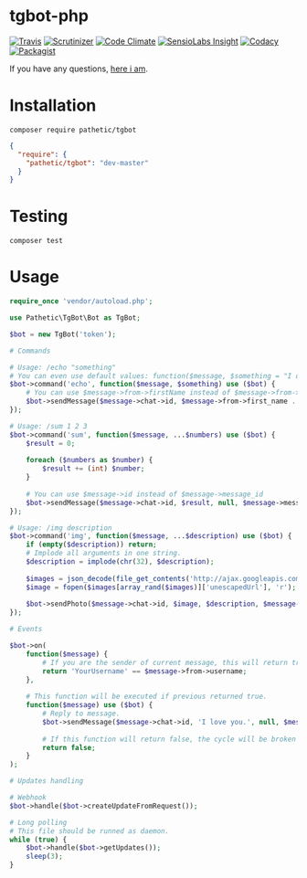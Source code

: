 # tgbot-php

[![Travis](https://img.shields.io/travis/pathetic/tgbot-php.svg?style=flat-square)](https://travis-ci.org/pathetic/tgbot-php)
[![Scrutinizer](https://img.shields.io/scrutinizer/g/pathetic/tgbot-php.svg?style=flat-square)](https://scrutinizer-ci.com/g/pathetic/tgbot-php/)
[![Code Climate](https://img.shields.io/codeclimate/github/pathetic/tgbot-php.svg?style=flat-square)](https://codeclimate.com/github/pathetic/tgbot-php)
[![SensioLabs Insight](https://img.shields.io/sensiolabs/i/02ba0ee8-9aa7-43f3-8cf0-53e43697843f.svg?style=flat-square)](https://insight.sensiolabs.com/projects/56001e85-e5c1-49df-8a86-7d306cef0183)
[![Codacy](https://img.shields.io/codacy/4db1730bb8084f3bb50f4203b4f1e282.svg?style=flat-square)](https://www.codacy.com/app/pathetic-underscore/tgbot-php/dashboard)
[![Packagist](https://img.shields.io/packagist/dt/pathetic/tgbot.svg?style=flat-square)](https://packagist.org/packages/pathetic/tgbot)

If you have any questions, [here i am](https://telegram.me/TotallyNotABot).

# Installation

`composer require pathetic/tgbot`

```json
{
  "require": {
    "pathetic/tgbot": "dev-master"
  }
}
```

# Testing

`composer test`

# Usage

```php
require_once 'vendor/autoload.php';

use Pathetic\TgBot\Bot as TgBot;

$bot = new TgBot('token');

# Commands

# Usage: /echo "something"
# You can even use default values: function($message, $something = "I don't know what to say.") {}
$bot->command('echo', function($message, $something) use ($bot) {
    # You can use $message->from->firstName instead of $message->from->first_name
    $bot->sendMessage($message->chat->id, $message->from->first_name . " says: $something");
});

# Usage: /sum 1 2 3
$bot->command('sum', function($message, ...$numbers) use ($bot) {
    $result = 0;
    
    foreach ($numbers as $number) {
        $result += (int) $number;
    }
    
    # You can use $message->id instead of $message->message_id
    $bot->sendMessage($message->chat->id, $result, null, $message->message_id);
});

# Usage: /img description
$bot->command('img', function($message, ...$description) use ($bot) {
    if (empty($description)) return;
    # Implode all arguments in one string.
    $description = implode(chr(32), $description);
    
    $images = json_decode(file_get_contents('http://ajax.googleapis.com/ajax/services/search/images?v=1.0&q=' . urlencode($description) . '&rsz=8'), true)['responseData']['results'];
    $image = fopen($images[array_rand($images)]['unescapedUrl'], 'r');
    
    $bot->sendPhoto($message->chat->id, $image, $description, $message->message_id);
});

# Events

$bot->on(
    function($message) {
        # If you are the sender of current message, this will return true.
        return 'YourUsername' == $message->from->username;
    },
    
    # This function will be executed if previous returned true.
    function($message) use ($bot) {
        # Reply to message.
        $bot->sendMessage($message->chat->id, 'I love you.', null, $message->id);
        
        # If this function will return false, the cycle will be broken so no other events for current message will be triggered.
        return false;
    }
);

# Updates handling

# Webhook
$bot->handle($bot->createUpdateFromRequest());

# Long polling
# This file should be runned as daemon.
while (true) {
    $bot->handle($bot->getUpdates());
    sleep(3);
}

```
